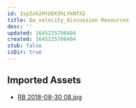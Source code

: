 ```yaml
---
id: IspZxk2HtUEK3hLYkNfX2
title: Qa_velocity_discussion Resources
desc: ''
updated: 1645225706404
created: 1645225706404
stub: false
isDir: true
---
```

## Imported Assets
- [RB 2018-08-30 08.jpg](/assets/rb-2018-08-30-08.jpg)
